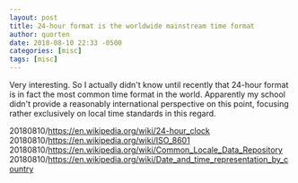 ```yaml
---
layout: post
title: 24-hour format is the worldwide mainstream time format
author: quorten
date: 2018-08-10 22:33 -0500
categories: [misc]
tags: [misc]
---
```


Very interesting.  So I actually didn't know until recently that
24-hour format is in fact the most common time format in the world.
Apparently my school didn't provide a reasonably international
perspective on this point, focusing rather exclusively on local time
standards in this regard.

20180810/https://en.wikipedia.org/wiki/24-hour_clock  
20180810/https://en.wikipedia.org/wiki/ISO_8601  
20180810/https://en.wikipedia.org/wiki/Common_Locale_Data_Repository  
20180810/https://en.wikipedia.org/wiki/Date_and_time_representation_by_country
